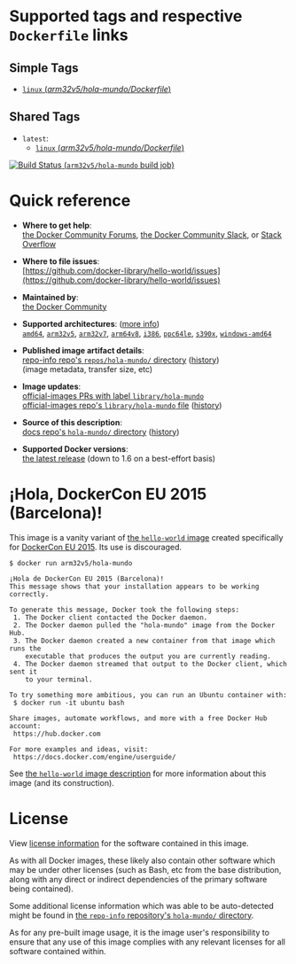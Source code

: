 <!--

********************************************************************************

WARNING:

    DO NOT EDIT "hola-mundo/README.md"

    IT IS AUTO-GENERATED

    (from the other files in "hola-mundo/" combined with a set of templates)

********************************************************************************

-->

# Supported tags and respective `Dockerfile` links

## Simple Tags

-	[`linux` (*arm32v5/hola-mundo/Dockerfile*)](https://github.com/docker-library/hello-world/blob/b715c35271f1d18832480bde75fe17b93db26414/arm32v5/hola-mundo/Dockerfile)

## Shared Tags

-	`latest`:
	-	[`linux` (*arm32v5/hola-mundo/Dockerfile*)](https://github.com/docker-library/hello-world/blob/b715c35271f1d18832480bde75fe17b93db26414/arm32v5/hola-mundo/Dockerfile)

[![Build Status](https://doi-janky.infosiftr.net/job/multiarch/job/arm32v5/job/hola-mundo/badge/icon) (`arm32v5/hola-mundo` build job)](https://doi-janky.infosiftr.net/job/multiarch/job/arm32v5/job/hola-mundo/)

# Quick reference

-	**Where to get help**:  
	[the Docker Community Forums](https://forums.docker.com/), [the Docker Community Slack](https://blog.docker.com/2016/11/introducing-docker-community-directory-docker-community-slack/), or [Stack Overflow](https://stackoverflow.com/search?tab=newest&q=docker)

-	**Where to file issues**:  
	[https://github.com/docker-library/hello-world/issues](https://github.com/docker-library/hello-world/issues)

-	**Maintained by**:  
	[the Docker Community](https://github.com/docker-library/hello-world)

-	**Supported architectures**: ([more info](https://github.com/docker-library/official-images#architectures-other-than-amd64))  
	[`amd64`](https://hub.docker.com/r/amd64/hola-mundo/), [`arm32v5`](https://hub.docker.com/r/arm32v5/hola-mundo/), [`arm32v7`](https://hub.docker.com/r/arm32v7/hola-mundo/), [`arm64v8`](https://hub.docker.com/r/arm64v8/hola-mundo/), [`i386`](https://hub.docker.com/r/i386/hola-mundo/), [`ppc64le`](https://hub.docker.com/r/ppc64le/hola-mundo/), [`s390x`](https://hub.docker.com/r/s390x/hola-mundo/), [`windows-amd64`](https://hub.docker.com/r/winamd64/hola-mundo/)

-	**Published image artifact details**:  
	[repo-info repo's `repos/hola-mundo/` directory](https://github.com/docker-library/repo-info/blob/master/repos/hola-mundo) ([history](https://github.com/docker-library/repo-info/commits/master/repos/hola-mundo))  
	(image metadata, transfer size, etc)

-	**Image updates**:  
	[official-images PRs with label `library/hola-mundo`](https://github.com/docker-library/official-images/pulls?q=label%3Alibrary%2Fhola-mundo)  
	[official-images repo's `library/hola-mundo` file](https://github.com/docker-library/official-images/blob/master/library/hola-mundo) ([history](https://github.com/docker-library/official-images/commits/master/library/hola-mundo))

-	**Source of this description**:  
	[docs repo's `hola-mundo/` directory](https://github.com/docker-library/docs/tree/master/hola-mundo) ([history](https://github.com/docker-library/docs/commits/master/hola-mundo))

-	**Supported Docker versions**:  
	[the latest release](https://github.com/docker/docker-ce/releases/latest) (down to 1.6 on a best-effort basis)

# ¡Hola, DockerCon EU 2015 (Barcelona)!

This image is a vanity variant of [the `hello-world` image](https://hub.docker.com/_/hello-world/) created specifically for [DockerCon EU 2015](http://europe-2015.dockercon.com/). Its use is discouraged.

```console
$ docker run arm32v5/hola-mundo

¡Hola de DockerCon EU 2015 (Barcelona)!
This message shows that your installation appears to be working correctly.

To generate this message, Docker took the following steps:
 1. The Docker client contacted the Docker daemon.
 2. The Docker daemon pulled the "hola-mundo" image from the Docker Hub.
 3. The Docker daemon created a new container from that image which runs the
    executable that produces the output you are currently reading.
 4. The Docker daemon streamed that output to the Docker client, which sent it
    to your terminal.

To try something more ambitious, you can run an Ubuntu container with:
 $ docker run -it ubuntu bash

Share images, automate workflows, and more with a free Docker Hub account:
 https://hub.docker.com

For more examples and ideas, visit:
 https://docs.docker.com/engine/userguide/

```

See [the `hello-world` image description](https://hub.docker.com/_/hello-world/) for more information about this image (and its construction).

# License

View [license information](https://github.com/docker-library/hello-world/blob/master/LICENSE) for the software contained in this image.

As with all Docker images, these likely also contain other software which may be under other licenses (such as Bash, etc from the base distribution, along with any direct or indirect dependencies of the primary software being contained).

Some additional license information which was able to be auto-detected might be found in [the `repo-info` repository's `hola-mundo/` directory](https://github.com/docker-library/repo-info/tree/master/repos/hola-mundo).

As for any pre-built image usage, it is the image user's responsibility to ensure that any use of this image complies with any relevant licenses for all software contained within.
